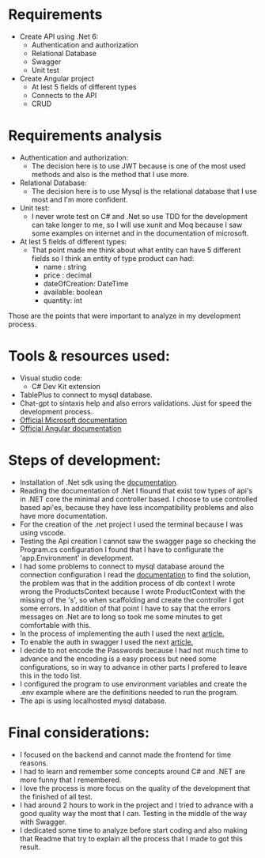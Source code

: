 # Requirements

- Create API using .Net 6:
  - Authentication and authorization
  - Relational Database
  - Swagger
  - Unit test
- Create Angular project
  - At lest 5 fields of different types
  - Connects to the API
  - CRUD

# Requirements analysis

- Authentication and authorization:
  - The decision here is to use JWT because is one of the most used methods and also is the method that I use more.
- Relational Database:
  - The decision here is to use Mysql is the relational database that I use most and I'm more confident.
- Unit test:
  - I never wrote test on C# and .Net so use TDD for the development can take longer to me, so I will use xunit and Moq because I saw some examples on internet and in the documentation of microsoft.
- At lest 5 fields of different types:
  - That point made me think about what entity can have 5 different fields so I think an entity of type product can had:
    - name : string
    - price : decimal
    - dateOfCreation: DateTime
    - available: boolean
    - quantity: int

Those are the points that were important to analyze in my development process.

# Tools & resources used:

- Visual studio code:
  - C# Dev Kit extension
- TablePlus to connect to mysql database.
- Chat-gpt to sintaxis help and also errors validations. Just for speed the development process.
- [Official Microsoft documentation](https://learn.microsoft.com/es-es/aspnet/core/?view=aspnetcore-8.0&WT.mc_id=dotnet-35129-website)
- [Official Angular documentation](https://angular.dev/overview)

# Steps of development:

- Installation of .Net sdk using the [documentation](https://learn.microsoft.com/es-mx/dotnet/core/install/linux-snap-sdk).
- Reading the documentation of .Net I fiound that exist tow types of api's in .NET core the minimal and controller based. I choose to use controlled based api'es, because they have less incompatibility problems and also have more documentation.
- For the creation of the .net project I used the terminal because I was using vscode.
- Testing the Api creation I cannot saw the swagger page so checking the Program.cs configuration I found that I have to configurate the 'app.Environment' in development.
- I had some problems to connect to mysql database around the connection configuration I read the [documentation](https://learn.microsoft.com/es-es/aspnet/core/tutorials/first-web-api?view=aspnetcore-8.0&tabs=visual-studio-code) to find the solution, the problem was that in the addition process of db context I wrote wrong the ProductsContext because I wrote ProductContext with the missing of the 's', so when scaffolding and create the controller I got some errors. In addition of that point I have to say that the errors messages on .Net are to long so took me some minutes to get comfortable with this.
- In the process of implementing the auth I used the next [article.](https://medium.com/@vndpal/how-to-implement-jwt-token-authentication-in-net-core-6-ab7f48470f5c)
- To enable the auth in swagger I used the next [article.](https://medium.com/@rahman3593/implementing-jwt-authentication-with-swagger-ca991b7aca08)
- I decide to not encode the Passwords because I had not much time to advance and the encoding is a easy process but need some configurations, so in way to advance in other parts I prefered to leave this in the todo list.
- I configured the program to use environment variables and create the .env example where are the definitions needed to run the program.
- The api is using localhosted mysql database.

# Final considerations:

- I focused on the backend and cannot made the frontend for time reasons.
- I had to learn and remember some concepts around C# and .NET are more funny that I remembered.
- I love the process is more focus on the quality of the development that the finished of all test.
- I had around 2 hours to work in the project and I tried to advance with a good quality way the most that I can. Testing in the middle of the way with Swagger.
- I dedicated some time to analyze before start coding and also making that Readme that try to explain all the process that I made to got this result.
